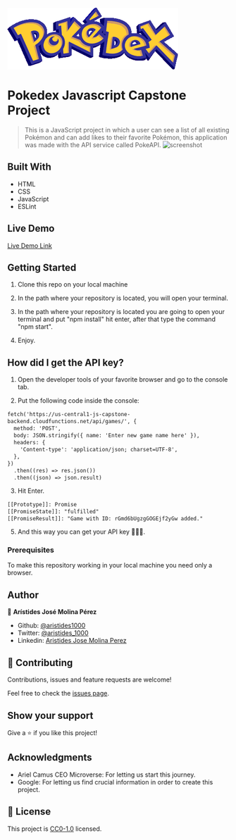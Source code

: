 ![Pokedex](./pokedex_logo.png)
# Pokedex Javascript Capstone Project

> This is a JavaScript project in which a user can see a list of all existing Pokémon and can add likes to their favorite Pokémon, this application was made with the API service called PokeAPI.
![screenshot](./app_screenshot.png)

## Built With

- HTML
- CSS
- JavaScript
- ESLint
## Live Demo

[Live Demo Link](https://raw.githack.com/aristides1000/leaderboard/final-touches/dist/index.html)


## Getting Started
1. Clone this repo on your local machine

2. In the path where your repository is located, you will open your terminal.

3. In the path where your repository is located you are going to open your terminal and put "npm install" hit enter, after that type the command "npm start".

4. Enjoy.

## How did I get the API key?

1. Open the developer tools of your favorite browser and go to the console tab.

2. Put the following code inside the console:

```
fetch('https://us-central1-js-capstone-backend.cloudfunctions.net/api/games/', {
  method: 'POST',
  body: JSON.stringify({ name: 'Enter new game name here' }),
  headers: {
    'Content-type': 'application/json; charset=UTF-8',
  },
})
  .then((res) => res.json())
  .then((json) => json.result)
```

3. Hit Enter.


```
[[Prototype]]: Promise
[[PromiseState]]: "fulfilled"
[[PromiseResult]]: "Game with ID: rGmd6bUgzgGOGEjf2yGw added."
```

5. And this way you can get your API key 🥳🥳🥳.

### Prerequisites
To make this repository working in your local machine you need only a browser.

## Author

👤 **Arístides José Molina Pérez**

- Github: [@aristides1000](https://github.com/aristides1000)
- Twitter: [@aristides_1000](https://twitter.com/aristides_1000)
- Linkedin: [Aristides Jose Molina Perez](https://www.linkedin.com/in/aristides-molina/)

## 🤝 Contributing

Contributions, issues and feature requests are welcome!

Feel free to check the [issues page](https://github.com/aristides1000/leaderboard/issues).


## Show your support

Give a ⭐️ if you like this project!

## Acknowledgments

- Ariel Camus CEO Microverse: For letting us start this journey.
- Google: For letting us find crucial information in order to create this project.

## 📝 License

This project is [CC0-1.0](LICENSE) licensed.